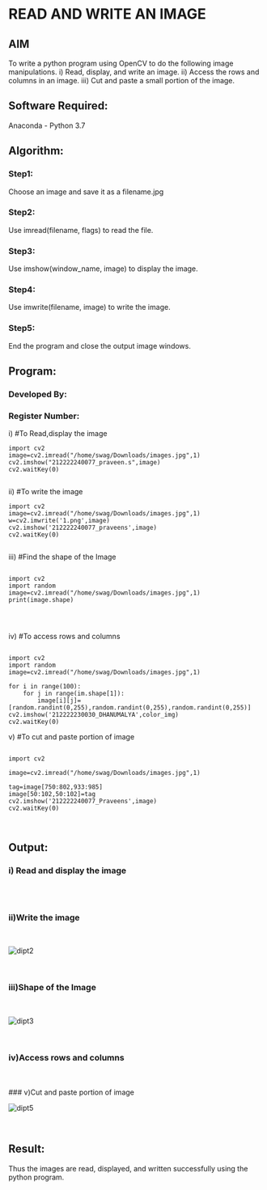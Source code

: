 # READ AND WRITE AN IMAGE
## AIM
To write a python program using OpenCV to do the following image manipulations.
i) Read, display, and write an image.
ii) Access the rows and columns in an image.
iii) Cut and paste a small portion of the image.

## Software Required:
Anaconda - Python 3.7
## Algorithm:
### Step1:
Choose an image and save it as a filename.jpg
### Step2:
Use imread(filename, flags) to read the file.
### Step3:
Use imshow(window_name, image) to display the image.
### Step4:
Use imwrite(filename, image) to write the image.
### Step5:
End the program and close the output image windows.
## Program:
### Developed By:
### Register Number: 
i) #To Read,display the image
```
import cv2
image=cv2.imread("/home/swag/Downloads/images.jpg",1)
cv2.imshow("212222240077_praveen.s",image)
cv2.waitKey(0)


```
ii) #To write the image
```
import cv2
image=cv2.imread("/home/swag/Downloads/images.jpg",1)
w=cv2.imwrite('1.png',image)
cv2.imshow('212222240077_praveens',image)
cv2.waitKey(0) 


```
iii) #Find the shape of the Image
```python3

import cv2
import random
image=cv2.imread("/home/swag/Downloads/images.jpg",1)
print(image.shape)




```
iv) #To access rows and columns

```python3

import cv2
import random
image=cv2.imread("/home/swag/Downloads/images.jpg",1)

for i in range(100):
    for j in range(im.shape[1]):
        image[i][j]=[random.randint(0,255),random.randint(0,255),random.randint(0,255)]
cv2.imshow('212222230030_DHANUMALYA',color_img)
cv2.waitKey(0)

```
v) #To cut and paste portion of image
```python3

import cv2

image=cv2.imread("/home/swag/Downloads/images.jpg",1)

tag=image[750:802,933:985]
image[50:102,50:102]=tag
cv2.imshow('212222240077_Praveens',image)
cv2.waitKey(0)



```

## Output:

### i) Read and display the image

<br>
<br>


### ii)Write the image

<br>

![dipt2](https://github.com/praveenst13/READ-AND-WRITE-IMAGE/assets/118787793/286c2b29-d2fa-480b-a164-cb82360d415e)


<br>

### iii)Shape of the Image

<br>

![dipt3](https://github.com/praveenst13/READ-AND-WRITE-IMAGE/assets/118787793/5914e7fe-0ea1-4297-9ccb-cdc38904aede)


<br>

### iv)Access rows and columns
<br>


<br>
### v)Cut and paste portion of image
<br>

![dipt5](https://github.com/praveenst13/READ-AND-WRITE-IMAGE/assets/118787793/71488e4d-ad74-4a00-b7b4-52e80eb00990)



<br>

## Result:
Thus the images are read, displayed, and written successfully using the python program.
